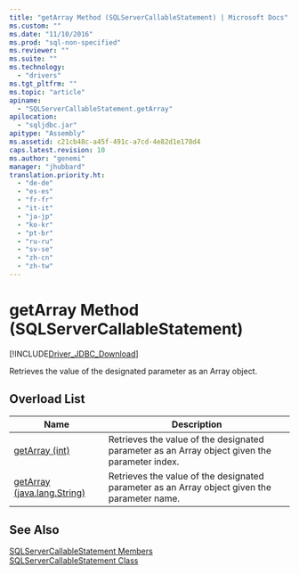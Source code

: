 ```yaml
---
title: "getArray Method (SQLServerCallableStatement) | Microsoft Docs"
ms.custom: ""
ms.date: "11/10/2016"
ms.prod: "sql-non-specified"
ms.reviewer: ""
ms.suite: ""
ms.technology: 
  - "drivers"
ms.tgt_pltfrm: ""
ms.topic: "article"
apiname: 
  - "SQLServerCallableStatement.getArray"
apilocation: 
  - "sqljdbc.jar"
apitype: "Assembly"
ms.assetid: c21cb48c-a45f-491c-a7cd-4e82d1e178d4
caps.latest.revision: 10
ms.author: "genemi"
manager: "jhubbard"
translation.priority.ht: 
  - "de-de"
  - "es-es"
  - "fr-fr"
  - "it-it"
  - "ja-jp"
  - "ko-kr"
  - "pt-br"
  - "ru-ru"
  - "sv-se"
  - "zh-cn"
  - "zh-tw"
---
```

# getArray Method (SQLServerCallableStatement)
[!INCLUDE[Driver_JDBC_Download](../../../connect/jdbc/includes)]

  Retrieves the value of the designated parameter as an Array object.  
  
## Overload List  
  
|Name|Description|  
|----------|-----------------|  
|[getArray (int)](../../../connect/jdbc/reference/getarray-method--int-.md)|Retrieves the value of the designated parameter as an Array object given the parameter index.|  
|[getArray (java.lang.String)](../../../connect/jdbc/reference/getarray-method--java.lang.string-.md)|Retrieves the value of the designated parameter as an Array object given the parameter name.|  
  
## See Also  
 [SQLServerCallableStatement Members](../../../connect/jdbc/reference/sqlservercallablestatement-members.md)   
 [SQLServerCallableStatement Class](../../../connect/jdbc/reference/sqlservercallablestatement-class.md)  
  
  